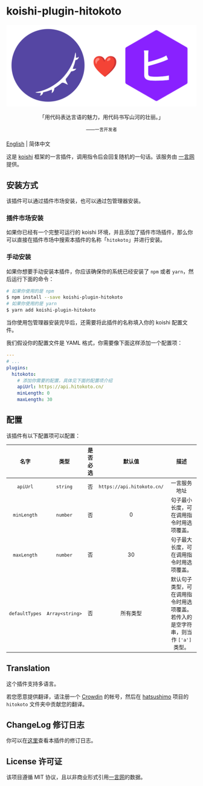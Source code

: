 # koishi-plugin-hitokoto

<p align="center">

  ![Koishi](./logo.png)

</p>

<p align="center">「用代码表达言语的魅力，用代码书写山河的壮丽。」</p>
<p align="center"><sup>——一言开发者</sup></p>

[English](./README.md) | 简体中文

这是 [koishi](https://github.com/koishijs/koishi) 框架的一言插件，调用指令后会回复随机的一句话。该服务由 [一言网](https://hitokoto.cn) 提供。

## 安装方式

该插件可以通过插件市场安装，也可以通过包管理器安装。

### 插件市场安装

如果你已经有一个完整可运行的 koishi 环境，并且添加了插件市场插件，那么你可以直接在插件市场中搜索本插件的名称「`hitokoto`」并进行安装。

### 手动安装

如果你想要手动安装本插件，你应该确保你的系统已经安装了 `npm` 或者 `yarn`，然后运行下面的命令：

```bash
# 如果你使用的是 npm
$ npm install --save koishi-plugin-hitokoto
# 如果你使用的是 yarn
$ yarn add koishi-plugin-hitokoto
```

当你使用包管理器安装完毕后，还需要将此插件的名称填入你的 koishi 配置文件。

我们假设你的配置文件是 YAML 格式，你需要像下面这样添加一个配置项：

```yaml
---
# ...
plugins:
  hitokoto:
    # 添加你需要的配置，具体见下面的配置项介绍
    apiUrl: https://api.hitokoto.cn/
    minLength: 0
    maxLength: 30
```

## 配置

该插件有以下配置项可以配置：

|      名字      |      类型       | 是否必选 |           默认值           |                                       描述                                        |
| :------------: | :-------------: | :------: | :------------------------: | :-------------------------------------------------------------------------------: |
|    `apiUrl`    |    `string`     |    否    | `https://api.hitokoto.cn/` |                                   一言服务地址                                    |
|  `minLength`   |    `number`     |    否    |             0              |                     句子最小长度，可在调用指令时用选项覆盖。                      |
|  `maxLength`   |    `number`     |    否    |             30             |                     句子最大长度，可在调用指令时用选项覆盖。                      |
| `defaultTypes` | `Array<string>` |    否    |          所有类型          | 默认句子类型，可在调用指令时用选项覆盖。若传入的是空字符串，则当作 `['a']` 类型。 |

## Translation

这个插件支持多语言。

若您愿意提供翻译，请注册一个 [Crowdin](https://crowdin.com/) 的帐号，然后在 [hatsushimo](https://crowdin.com/project/hatsushimo) 项目的 `hitokoto` 文件夹中贡献您的翻译。

## ChangeLog 修订日志

你可以在[这里](./CHANGELOG.md)查看本插件的修订日志。

## License 许可证

该项目遵循 MIT 协议，且以非商业形式引用[一言网](https://hitokoto.cn)的数据。
